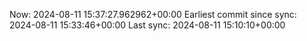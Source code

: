 Now: 2024-08-11 15:37:27.962962+00:00 Earliest commit since sync: 2024-08-11 15:33:46+00:00 Last sync: 2024-08-11 15:10:10+00:00
